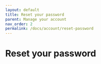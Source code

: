 ```yaml
---
layout: default
title: Reset your password
parent: Manage your account
nav_order: 2
permalink: /docs/account/reset-password
---
```


# Reset your password
